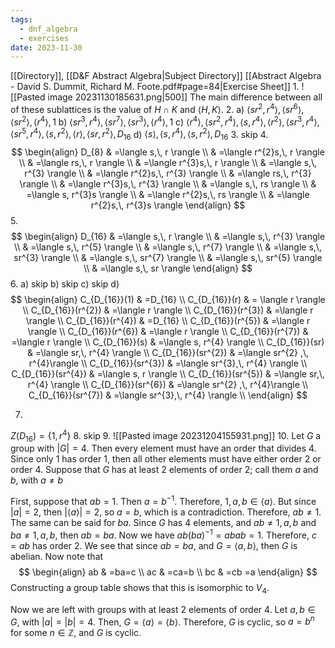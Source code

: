 ```yaml
---
tags:
  - dnf_algebra
  - exercises
date: 2023-11-30
---
```

[[Directory]], [[D&F Abstract Algebra|Subject Directory]]
[[Abstract Algebra - David S. Dummit, Richard M. Foote.pdf#page=84|Exercise Sheet]]
1. 
![[Pasted image 20231130185631.png|500]]
The main difference between all of these sublattices is the value of ${} H \cap K {}$ and ${} \langle H,\, K \rangle  {}$.
2. 
a)
${} \langle sr^{2},\, r^{4} \rangle,\,  \langle sr^{6} \rangle ,\, \langle sr^{2} \rangle ,\, \langle r^{4} \rangle ,\, 1 {}$
b)
${} \langle sr^{3},\, r^{4} \rangle,\, \langle sr^{7} \rangle ,\, \langle sr^{3} \rangle ,\, \langle r^{4} \rangle ,\, 1  {}$
c)
${} \langle r^{4} \rangle ,\, \langle sr^{2},\, r^{4} \rangle ,\, \langle s,\, r^{4} \rangle ,\, \langle r^{2} \rangle ,\, \langle sr^{3},\, r^{4} \rangle ,\, \langle sr^{5},\, r^{4} \rangle ,\, \langle s,\, r^{2} \rangle,\, \langle r \rangle ,\, \langle sr,\, r^{2} \rangle ,\, D_{16}  {}$
d)
${} \langle s \rangle ,\, \langle s,\, r^{4} \rangle ,\, \langle s,\, r^{2} \rangle ,\, D_{16} {}$
3. skip
4. 
$$
\begin{align}
D_{8} & =\langle s,\, r \rangle \\
 & =\langle r^{2}s,\, r \rangle  \\
 & =\langle rs,\, r \rangle  \\
 & =\langle r^{3}s,\, r \rangle  \\
& =\langle s,\, r^{3} \rangle \\
 & =\langle r^{2}s,\, r^{3} \rangle  \\
 & =\langle rs,\, r^{3} \rangle  \\
 & =\langle r^{3}s,\, r^{3} \rangle  \\
 & =\langle s,\, rs \rangle  \\
 & =\langle s, r^{3}s \rangle  \\
 & =\langle r^{2}s,\, rs \rangle  \\
 & =\langle r^{2}s,\, r^{3}s \rangle 
\end{align}
$$
5. 
$$
\begin{align}
D_{16} & =\langle s,\, r \rangle  \\
 & =\langle s,\, r^{3} \rangle  \\
 & =\langle s,\, r^{5} \rangle  \\
 & =\langle s,\, r^{7} \rangle   \\
& =\langle s,\, sr^{3} \rangle  \\
 & =\langle s,\,  sr^{7} \rangle  \\
 & =\langle s,\, sr^{5} \rangle  \\
 & =\langle s,\, sr \rangle 
\end{align}
$$
6. 
a) skip
b) skip
c) skip
d)
$$
\begin{align}
C_{D_{16}}(1) & =D_{16} \\
C_{D_{16}}(r) & = \langle r \rangle  \\
C_{D_{16}}(r^{2}) & =\langle r \rangle  \\
C_{D_{16}}(r^{3}) & =\langle r \rangle  \\
C_{D_{16}}(r^{4}) & =D_{16} \\
C_{D_{16}}(r^{5}) & =\langle r \rangle  \\
C_{D_{16}}(r^{6}) & =\langle r \rangle  \\
C_{D_{16}}(r^{7}) & =\langle r \rangle  \\
C_{D_{16}}(s) & =\langle s, r^{4} \rangle  \\
C_{D_{16}}(sr) & =\langle sr,\, r^{4} \rangle  \\
C_{D_{16}}(sr^{2}) & =\langle sr^{2} ,\, r^{4}\rangle  \\
C_{D_{16}}(sr^{3}) & =\langle sr^{3},\, r^{4} \rangle  \\
C_{D_{16}}(sr^{4}) & =\langle s, r \rangle  \\
C_{D_{16}}(sr^{5}) & =\langle sr,\, r^{4} \rangle  \\
C_{D_{16}}(sr^{6}) & =\langle sr^{2} ,\, r^{4}\rangle  \\
C_{D_{16}}(sr^{7}) & =\langle sr^{3},\, r^{4} \rangle  \\
\end{align}
$$

7. 
${} Z(D_{16})=\{ 1,\, r^{4} \} {}$
8. skip
9. 
![[Pasted image 20231204155931.png]]
10. 
Let $G$ a group with ${} |G|=4 {}$. Then every element must have an order that divides $4$. Since only $1$ has order $1$, then all other elements must have either order $2$ or order $4$. Suppose that $G {}$ has at least ${} 2$ elements of order $2$; call them $a$ and $b {}$, with $a\neq b {}$

First, suppose that ${} ab=1 {}$. Then ${} a=b^{-1} {}$. Therefore, ${} 1,\, a,\, b \in \langle a \rangle  {}$. But since ${} |a|=2 {}$, then ${} |\langle a \rangle| =2 {}$, so ${} a=b {}$, which is a contradiction. Therefore, $ab\neq 1 {}$. The same can be said for $ba {}$. Since $G$ has 4 elements, and ${} ab\neq 1,\, a,\, b {}$ and ${} ba\neq 1,\, a,\, b {}$, then ${} ab=ba {}$. Now we have ${} ab(ba)^{-1}=abab=1 {}$. Therefore, ${} c=ab {}$ has order $2$. We see that since ${} ab=ba {}$, and ${} G=\langle a,\, b \rangle  {}$, then $G {}$ is abelian. Now note that
$$
\begin{align}
 ab & =ba=c  \\
 ac & =ca=b \\
bc & =cb =a 
 \end{align}
$$
Constructing a group table shows that this is isomorphic to ${} V_{4} {}$.

Now we are left with groups with at least ${} 2 {}$ elements of order ${} 4 {}$. Let ${} a,\, b \in G {}$, with ${} |a|=|b|=4 {}$. Then, ${} G=\langle a \rangle =\langle b \rangle  {}$. Therefore, $G$ is cyclic, so ${} a=b^{n} {}$ for some ${} n \in \mathbb{Z} {}$, and $G$ is cyclic. 
